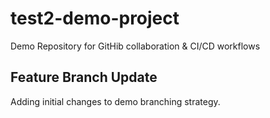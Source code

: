 # test2-demo-project
Demo Repository for GitHib collaboration &amp; CI/CD workflows
## Feature Branch Update
Adding initial changes to demo branching strategy.
